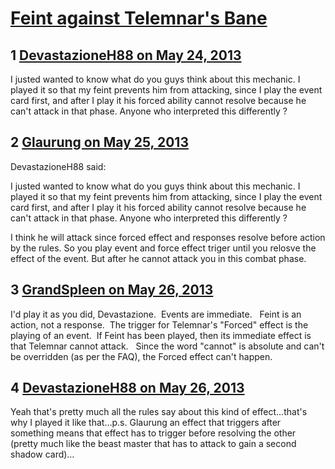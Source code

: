 # [Feint against Telemnar&#039;s Bane](https://community.fantasyflightgames.com/topic/84273-feint-against-telemnars-bane/)

## 1 [DevastazioneH88 on May 24, 2013](https://community.fantasyflightgames.com/topic/84273-feint-against-telemnars-bane/?do=findComment&comment=798489)

I justed wanted to know what do you guys think about this mechanic. I played it so that my feint prevents him from attacking, since I play the event card first, and after I play it his forced ability cannot resolve because he can't attack in that phase. Anyone who interpreted this differently ?

## 2 [Glaurung on May 25, 2013](https://community.fantasyflightgames.com/topic/84273-feint-against-telemnars-bane/?do=findComment&comment=798919)

DevastazioneH88 said:

I justed wanted to know what do you guys think about this mechanic. I played it so that my feint prevents him from attacking, since I play the event card first, and after I play it his forced ability cannot resolve because he can't attack in that phase. Anyone who interpreted this differently ?



I think he will attack since forced effect and responses resolve before action by the rules. So you play event and force effect triger until you relosve the effect of the event. But after he cannot attack you in this combat phase.

## 3 [GrandSpleen on May 26, 2013](https://community.fantasyflightgames.com/topic/84273-feint-against-telemnars-bane/?do=findComment&comment=799077)

I'd play it as you did, Devastazione.  Events are immediate.   Feint is an action, not a response.  The trigger for Telemnar's "Forced" effect is the playing of an event.  If Feint has been played, then its immediate effect is that Telemnar cannot attack.   Since the word "cannot" is absolute and can't be overridden (as per the FAQ), the Forced effect can't happen.

## 4 [DevastazioneH88 on May 26, 2013](https://community.fantasyflightgames.com/topic/84273-feint-against-telemnars-bane/?do=findComment&comment=799121)

Yeah that's pretty much all the rules say about this kind of effect…that's why I played it like that…p.s. Glaurung an effect that triggers after something means that effect has to trigger before resolving the other (pretty much like the beast master that has to attack to gain a second shadow card)…


